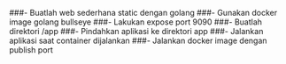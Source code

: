 ###- Buatlah web sederhana static dengan golang
###- Gunakan docker image golang bullseye
###- Lakukan expose port 9090
###- Buatlah direktori /app
###- Pindahkan aplikasi ke direktori app
###- Jalankan aplikasi saat container dijalankan
###- Jalankan docker image dengan publish port 